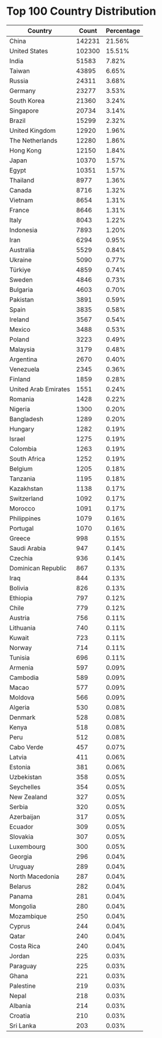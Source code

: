 # Top 100 Country Distribution
| Country | Count | Percentage |
|----|----|----|
| China | 142231 | 21.56% |
| United States | 102300 | 15.51% |
| India | 51583 | 7.82% |
| Taiwan | 43895 | 6.65% |
| Russia | 24311 | 3.68% |
| Germany | 23277 | 3.53% |
| South Korea | 21360 | 3.24% |
| Singapore | 20734 | 3.14% |
| Brazil | 15299 | 2.32% |
| United Kingdom | 12920 | 1.96% |
| The Netherlands | 12280 | 1.86% |
| Hong Kong | 12150 | 1.84% |
| Japan | 10370 | 1.57% |
| Egypt | 10351 | 1.57% |
| Thailand | 8977 | 1.36% |
| Canada | 8716 | 1.32% |
| Vietnam | 8654 | 1.31% |
| France | 8646 | 1.31% |
| Italy | 8043 | 1.22% |
| Indonesia | 7893 | 1.20% |
| Iran | 6294 | 0.95% |
| Australia | 5529 | 0.84% |
| Ukraine | 5090 | 0.77% |
| Türkiye | 4859 | 0.74% |
| Sweden | 4846 | 0.73% |
| Bulgaria | 4603 | 0.70% |
| Pakistan | 3891 | 0.59% |
| Spain | 3835 | 0.58% |
| Ireland | 3567 | 0.54% |
| Mexico | 3488 | 0.53% |
| Poland | 3223 | 0.49% |
| Malaysia | 3179 | 0.48% |
| Argentina | 2670 | 0.40% |
| Venezuela | 2345 | 0.36% |
| Finland | 1859 | 0.28% |
| United Arab Emirates | 1551 | 0.24% |
| Romania | 1428 | 0.22% |
| Nigeria | 1300 | 0.20% |
| Bangladesh | 1289 | 0.20% |
| Hungary | 1282 | 0.19% |
| Israel | 1275 | 0.19% |
| Colombia | 1263 | 0.19% |
| South Africa | 1252 | 0.19% |
| Belgium | 1205 | 0.18% |
| Tanzania | 1195 | 0.18% |
| Kazakhstan | 1138 | 0.17% |
| Switzerland | 1092 | 0.17% |
| Morocco | 1091 | 0.17% |
| Philippines | 1079 | 0.16% |
| Portugal | 1070 | 0.16% |
| Greece | 998 | 0.15% |
| Saudi Arabia | 947 | 0.14% |
| Czechia | 936 | 0.14% |
| Dominican Republic | 867 | 0.13% |
| Iraq | 844 | 0.13% |
| Bolivia | 826 | 0.13% |
| Ethiopia | 797 | 0.12% |
| Chile | 779 | 0.12% |
| Austria | 756 | 0.11% |
| Lithuania | 740 | 0.11% |
| Kuwait | 723 | 0.11% |
| Norway | 714 | 0.11% |
| Tunisia | 696 | 0.11% |
| Armenia | 597 | 0.09% |
| Cambodia | 589 | 0.09% |
| Macao | 577 | 0.09% |
| Moldova | 566 | 0.09% |
| Algeria | 530 | 0.08% |
| Denmark | 528 | 0.08% |
| Kenya | 518 | 0.08% |
| Peru | 512 | 0.08% |
| Cabo Verde | 457 | 0.07% |
| Latvia | 411 | 0.06% |
| Estonia | 381 | 0.06% |
| Uzbekistan | 358 | 0.05% |
| Seychelles | 354 | 0.05% |
| New Zealand | 327 | 0.05% |
| Serbia | 320 | 0.05% |
| Azerbaijan | 317 | 0.05% |
| Ecuador | 309 | 0.05% |
| Slovakia | 307 | 0.05% |
| Luxembourg | 300 | 0.05% |
| Georgia | 296 | 0.04% |
| Uruguay | 289 | 0.04% |
| North Macedonia | 287 | 0.04% |
| Belarus | 282 | 0.04% |
| Panama | 281 | 0.04% |
| Mongolia | 280 | 0.04% |
| Mozambique | 250 | 0.04% |
| Cyprus | 244 | 0.04% |
| Qatar | 240 | 0.04% |
| Costa Rica | 240 | 0.04% |
| Jordan | 225 | 0.03% |
| Paraguay | 225 | 0.03% |
| Ghana | 221 | 0.03% |
| Palestine | 219 | 0.03% |
| Nepal | 218 | 0.03% |
| Albania | 214 | 0.03% |
| Croatia | 210 | 0.03% |
| Sri Lanka | 203 | 0.03% |
